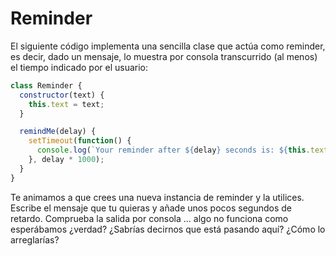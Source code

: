 # Reminder

El siguiente código implementa una sencilla clase que actúa como reminder, es decir, dado un mensaje, lo muestra por consola transcurrido (al menos) el tiempo indicado por el usuario:

```javascript
class Reminder {
  constructor(text) {
    this.text = text;
  }

  remindMe(delay) {
    setTimeout(function() {
      console.log(`Your reminder after ${delay} seconds is: ${this.text}`);
    }, delay * 1000);
  }
}
```

Te animamos a que crees una nueva instancia de reminder y la utilices. Escribe el mensaje que tu quieras y añade unos pocos segundos de retardo.
Comprueba la salida por consola ... algo no funciona como esperábamos ¿verdad? ¿Sabrías decirnos que está pasando aquí? ¿Cómo lo arreglarías?
